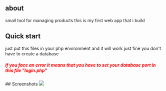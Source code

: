 ## about
small tool for managing products this is my first web app that i build
 
## Quick start 
just put this files in your php environment and it will work just fine you don't have to create a database
<h5 style="color:#ff0000"> if you face an error it means that you have to set your database port in this file "login.php"</h5>
## Screenshots 
<img src="https://github.com/oumoussa98/tool-for-management/screenshots/screenshot1.PNG>
<img src="https://github.com/oumoussa98/tool-for-management/screenshots/screenshot2.PNG>
<img src="https://github.com/oumoussa98/tool-for-management/screenshots/screenshot3.PNG>
